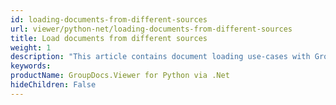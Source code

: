 ```yaml
---
id: loading-documents-from-different-sources
url: viewer/python-net/loading-documents-from-different-sources
title: Load documents from different sources
weight: 1
description: "This article contains document loading use-cases with GroupDocs.Viewer within your Python applications."
keywords: 
productName: GroupDocs.Viewer for Python via .Net
hideChildren: False
---
```

